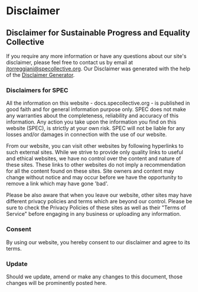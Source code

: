 # Disclaimer

## Disclaimer for Sustainable Progress and Equality Collective

If you require any more information or have any questions about our site's disclaimer, please feel free to contact us by email at jtorreggiani@specollective.org. Our Disclaimer was generated with the help of the [Disclaimer Generator](https://www.disclaimergenerator.net).

### Disclaimers for SPEC

All the information on this website - docs.specollective.org - is published in good faith and for general information purpose only. SPEC does not make any warranties about the completeness, reliability and accuracy of this information. Any action you take upon the information you find on this website (SPEC), is strictly at your own risk. SPEC will not be liable for any losses and/or damages in connection with the use of our website.

From our website, you can visit other websites by following hyperlinks to such external sites. While we strive to provide only quality links to useful and ethical websites, we have no control over the content and nature of these sites. These links to other websites do not imply a recommendation for all the content found on these sites. Site owners and content may change without notice and may occur before we have the opportunity to remove a link which may have gone 'bad'.

Please be also aware that when you leave our website, other sites may have different privacy policies and terms which are beyond our control. Please be sure to check the Privacy Policies of these sites as well as their "Terms of Service" before engaging in any business or uploading any information.

### Consent

By using our website, you hereby consent to our disclaimer and agree to its terms.

### Update

Should we update, amend or make any changes to this document, those changes will be prominently posted here.
